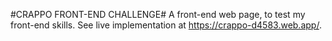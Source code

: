 #CRAPPO FRONT-END CHALLENGE#
A front-end web page, to test my front-end skills.
See live implementation at https://crappo-d4583.web.app/.
